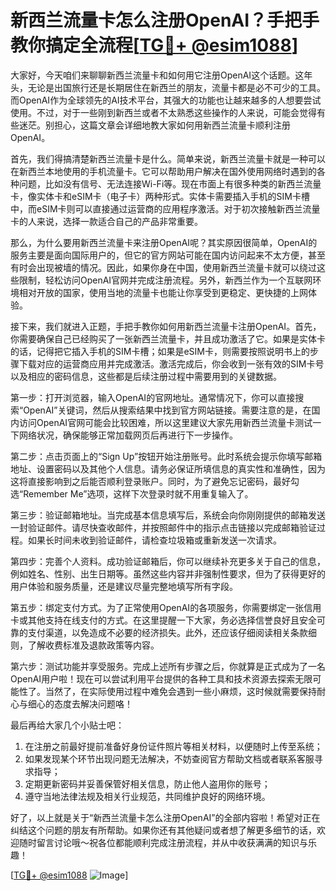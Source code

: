 # 新西兰流量卡怎么注册OpenAI？手把手教你搞定全流程[[TG💪+ @esim1088](https://t.me/s/esim1088)]

大家好，今天咱们来聊聊新西兰流量卡和如何用它注册OpenAI这个话题。这年头，无论是出国旅行还是长期居住在新西兰的朋友，流量卡都是必不可少的工具。而OpenAI作为全球领先的AI技术平台，其强大的功能也让越来越多的人想要尝试使用。不过，对于一些刚到新西兰或者不太熟悉这些操作的人来说，可能会觉得有些迷茫。别担心，这篇文章会详细地教大家如何用新西兰流量卡顺利注册OpenAI。

首先，我们得搞清楚新西兰流量卡是什么。简单来说，新西兰流量卡就是一种可以在新西兰本地使用的手机流量卡。它可以帮助用户解决在国外使用网络时遇到的各种问题，比如没有信号、无法连接Wi-Fi等。现在市面上有很多种类的新西兰流量卡，像实体卡和eSIM卡（电子卡）两种形式。实体卡需要插入手机的SIM卡槽中，而eSIM卡则可以直接通过运营商的应用程序激活。对于初次接触新西兰流量卡的人来说，选择一款适合自己的产品非常重要。

那么，为什么要用新西兰流量卡来注册OpenAI呢？其实原因很简单，OpenAI的服务主要是面向国际用户的，但它的官方网站可能在国内访问起来不太方便，甚至有时会出现被墙的情况。因此，如果你身在中国，使用新西兰流量卡就可以绕过这些限制，轻松访问OpenAI官网并完成注册流程。另外，新西兰作为一个互联网环境相对开放的国家，使用当地的流量卡也能让你享受到更稳定、更快捷的上网体验。

接下来，我们就进入正题，手把手教你如何用新西兰流量卡注册OpenAI。首先，你需要确保自己已经购买了一张新西兰流量卡，并且成功激活了它。如果是实体卡的话，记得把它插入手机的SIM卡槽；如果是eSIM卡，则需要按照说明书上的步骤下载对应的运营商应用并完成激活。激活完成后，你会收到一张有效的SIM卡号以及相应的密码信息，这些都是后续注册过程中需要用到的关键数据。

第一步：打开浏览器，输入OpenAI的官网地址。通常情况下，你可以直接搜索“OpenAI”关键词，然后从搜索结果中找到官方网站链接。需要注意的是，在国内访问OpenAI官网可能会比较困难，所以这里建议大家先用新西兰流量卡测试一下网络状况，确保能够正常加载网页后再进行下一步操作。

第二步：点击页面上的“Sign Up”按钮开始注册账号。此时系统会提示你填写邮箱地址、设置密码以及其他个人信息。请务必保证所填信息的真实性和准确性，因为这将直接影响到之后能否顺利登录账户。同时，为了避免忘记密码，最好勾选“Remember Me”选项，这样下次登录时就不用重复输入了。

第三步：验证邮箱地址。当完成基本信息填写后，系统会向你刚刚提供的邮箱发送一封验证邮件。请尽快查收邮件，并按照邮件中的指示点击链接以完成邮箱验证过程。如果长时间未收到验证邮件，请检查垃圾箱或重新发送一次请求。

第四步：完善个人资料。成功验证邮箱后，你可以继续补充更多关于自己的信息，例如姓名、性别、出生日期等。虽然这些内容并非强制性要求，但为了获得更好的用户体验和服务质量，还是建议尽量完整地填写所有字段。

第五步：绑定支付方式。为了正常使用OpenAI的各项服务，你需要绑定一张信用卡或其他支持在线支付的方式。在这里提醒一下大家，务必选择信誉良好且安全可靠的支付渠道，以免造成不必要的经济损失。此外，还应该仔细阅读相关条款细则，了解收费标准及退款政策等内容。

第六步：测试功能并享受服务。完成上述所有步骤之后，你就算是正式成为了一名OpenAI用户啦！现在可以尝试利用平台提供的各种工具和技术资源去探索无限可能性了。当然了，在实际使用过程中难免会遇到一些小麻烦，这时候就需要保持耐心与细心的态度去解决问题咯！

最后再给大家几个小贴士吧：
1. 在注册之前最好提前准备好身份证件照片等相关材料，以便随时上传至系统；
2. 如果发现某个环节出现问题无法解决，不妨查阅官方帮助文档或者联系客服寻求指导；
3. 定期更新密码并妥善保管好相关信息，防止他人盗用你的账号；
4. 遵守当地法律法规及相关行业规范，共同维护良好的网络环境。

好了，以上就是关于“新西兰流量卡怎么注册OpenAI”的全部内容啦！希望对正在纠结这个问题的朋友有所帮助。如果你还有其他疑问或者想了解更多细节的话，欢迎随时留言讨论哦～祝各位都能顺利完成注册流程，并从中收获满满的知识与乐趣！

[[TG💪+ @esim1088](https://t.me/s/esim1088) ![Image](https://i.postimg.cc/4NQfJmqS/Snipaste-2025-05-13-00-14-12.png)]